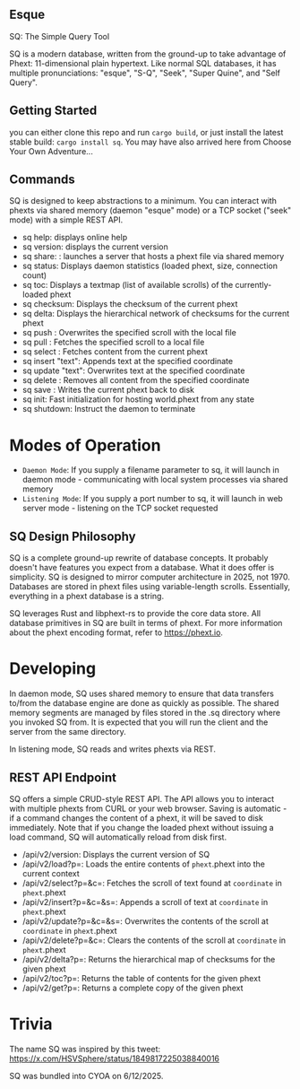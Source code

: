 Esque
-----
SQ: The Simple Query Tool

SQ is a modern database, written from the ground-up to take advantage of Phext: 11-dimensional plain hypertext. Like normal SQL databases, it has multiple pronunciations: "esque", "S-Q", "Seek", "Super Quine", and "Self Query".


## Getting Started

you can either clone this repo and run `cargo build`, or just install the latest stable build: `cargo install sq`. You may have also arrived here from Choose Your Own Adventure...

## Commands

SQ is designed to keep abstractions to a minimum. You can interact with phexts via shared memory (daemon "esque" mode) or a TCP socket ("seek" mode) with a simple REST API.

* sq help: displays online help
* sq version: displays the current version
* sq share: <file>: launches a server that hosts a phext file via shared memory
* sq status: Displays daemon statistics (loaded phext, size, connection count)
* sq toc: Displays a textmap (list of available scrolls) of the currently-loaded phext
* sq checksum: Displays the checksum of the current phext
* sq delta: Displays the hierarchical network of checksums for the current phext
* sq push <coord> <file>: Overwrites the specified scroll with the local file
* sq pull <coord> <file>: Fetches the specified scroll to a local file
* sq select <coord>: Fetches content from the current phext
* sq insert <coord> "text": Appends text at the specified coordinate
* sq update <coord> "text": Overwrites text at the specified coordinate
* sq delete <coord>: Removes all content from the specified coordinate
* sq save <file>: Writes the current phext back to disk
* sq init: Fast initialization for hosting world.phext from any state
* sq shutdown: Instruct the daemon to terminate

# Modes of Operation

* `Daemon Mode`: If you supply a filename parameter to sq, it will launch in daemon mode - communicating with local system processes via shared memory
* `Listening Mode`: If you supply a port number to sq, it will launch in web server mode - listening on the TCP socket requested

## SQ Design Philosophy

SQ is a complete ground-up rewrite of database concepts. It probably doesn't have features you expect from a database. What it does offer is simplicity. SQ is designed to mirror computer architecture in 2025, not 1970. Databases are stored in phext files using variable-length scrolls. Essentially, everything in a phext database is a string.

SQ leverages Rust and libphext-rs to provide the core data store. All database primitives in SQ are built in terms of phext. For more information about the phext encoding format, refer to https://phext.io.

# Developing

In daemon mode, SQ uses shared memory to ensure that data transfers to/from the database engine are done as quickly as possible. The shared memory segments are managed by files stored in the .sq directory where you invoked SQ from. It is expected that you will run the client and the server from the same directory.

In listening mode, SQ reads and writes phexts via REST.

## REST API Endpoint

SQ offers a simple CRUD-style REST API. The API allows you to interact with multiple phexts from CURL or your web browser. Saving is automatic - if a command changes the content of a phext, it will be saved to disk immediately. Note that if you change the loaded phext without issuing a load command, SQ will automatically reload from disk first.

* /api/v2/version: Displays the current version of SQ
* /api/v2/load?p=<phext>: Loads the entire contents of `phext`.phext into the current context
* /api/v2/select?p=<phext>&c=<coordinate>: Fetches the scroll of text found at `coordinate` in `phext`.phext
* /api/v2/insert?p=<phext>&c=<coordinate>&s=<scroll>: Appends a scroll of text at `coordinate` in `phext`.phext
* /api/v2/update?p=<phext>&c=<coordinate>&s=<scroll>: Overwrites the contents of the scroll at `coordinate` in `phext`.phext
* /api/v2/delete?p=<phext>&c=<coordinate>: Clears the contents of the scroll at `coordinate` in `phext`.phext
* /api/v2/delta?p=<phext>: Returns the hierarchical map of checksums for the given phext
* /api/v2/toc?p=<phext>: Returns the table of contents for the given phext
* /api/v2/get?p=<phext>: Returns a complete copy of the given phext

# Trivia

The name SQ was inspired by this tweet:
https://x.com/HSVSphere/status/1849817225038840016

SQ was bundled into CYOA on 6/12/2025.